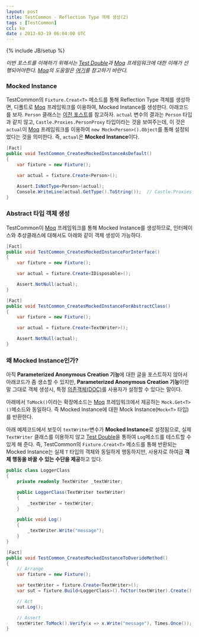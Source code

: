 ```yaml
---
layout: post
title: TestCommon - Reflection Type 객체 생성(2)
tags : [TestCommon]
ccl: ko
date : 2013-03-19 06:04:00 UTC
---
```

{% include JB/setup %}

*이번 포스트를 이해하기 위해서는 [Test Double]과 [Moq] 프레임워크에 대한 이해가 선행되어야한다.
[Moq]의 도움말은 [여기](https://code.google.com/p/moq/wiki/QuickStart)를 참고하기 바란다.*

### Mocked Instance
TestCommon의 `Fixture.Creat<T>` 메소드를 통해 Reflection Type 객체를 생성하면,
디폴트로 [Moq] 프레임워크를 이용하여, Mocked Instance를 생성한다. 아래코드를 보자.
`Person` 클래스는 [이전 포스트](/TestCommon-Reflection-Type-객체-생성-1)를 참고하자.
`actual` 변수의 결과는 `Person` 타입과 같지 않고, `Castle.Proxies.PersonProxy` 타입이라는 것을 보여주는데,
이 것은 `actual`이 [Moq] 프레임워크를 이용하여 `new Mock<Person>().Object`를 통해 설정되었다는 것을 의미한다.
즉, `actual`은 **Mocked Instance**이다.


```c#
[Fact]
public void TestCommon_CreatesMockedInstanceAsDefault()
{
    var fixture = new Fixture();

    var actual = fixture.Create<Person>();

    Assert.IsNotType<Person>(actual);
    Console.WriteLine(actual.GetType().ToString());  // Castle.Proxies.PersonProxy
}
```

<!-- break -->

### Abstract 타입 객체 생성
TestCommon이 [Moq] 프레임워크를 통해 Mocked Instance를 생성하므로, 인터페이스와 추상클래스에 대해서도 아래와 같이 객체 생성이 가능하다.

```c#
[Fact]
public void TestCommon_CreatesMockedInstanceForInterface()
{
    var fixture = new Fixture();

    var actual = fixture.Create<IDisposable>();

    Assert.NotNull(actual);
}

[Fact]
public void TestCommon_CreatesMockedInstanceForAbstractClass()
{
    var fixture = new Fixture();

    var actual = fixture.Create<TextWriter>();

    Assert.NotNull(actual);
}
```

### 왜 Mocked Instance인가?
아직 **Parameterized Anonymous Creation 기능**에 대한 글을 포스트하지 않아서 아래코드가 좀 생소할 수 있지만,
**Parameterized Anonymous Creation 기능**이란 말 그대로 객체 생성시, 특정 [의존객체(DOC)][DOC]를 사용자가 설정할 수 있다는 말이다.

아래에서 `ToMock()`이라는 확장메소드는 [Moq] 프레임워크에서 제공하는 `Mock.Get<T>()`메소드와 동일하다.
즉 Mocked Instance에 대한 Mock Instance(`Mock<T>` 타입)를 반환한다.

아래 예제코드에서 보듯이 `textWriter`변수가 **Mocked Instance**로 설정됨으로,
실제 `TextWriter` 클래스를 이용하지 않고 [Test Double]을 통하여 `Log`메소드를 테스트할 수 있게 해 준다.
즉, TestCommon의 `Fixture.Creat<T>` 메소드를 통해 반환되는 Mocked Instance는
실제 `T` 타입의 객체와 동일하게 행동하지만, 사용자로 하여금 **객체 행동을 바꿀 수 있는 수단을 제공**하고 있다.

```c#
public class LoggerClass
{
    private readonly TextWriter _textWriter;

    public LoggerClass(TextWriter textWriter)
    {
        _textWriter = textWriter;
    }

    public void Log()
    {
        _textWriter.Write("message");
    }
}

[Fact]
public void TestCommon_CreatesMockedInstanceToOverideMethod()
{
    // Arrange
    var fixture = new Fixture();

    var textWriter = fixture.Create<TextWriter>();
    var sut = fixture.Build<LoggerClass>().ToCtor(textWriter).Create();

    // Act
    sut.Log();

    // Assert
    textWriter.ToMock().Verify(x => x.Write("message"), Times.Once());
}
```


[Test Double]: http://xunitpatterns.com/Using%20Test%20Doubles.html
[Moq]: https://github.com/Moq/moq4
[DOC]: http://xunitpatterns.com/DOC.html
